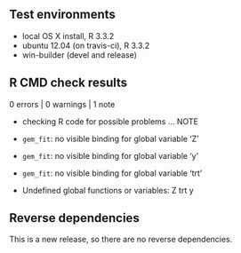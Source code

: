 Test environments
-----------------

-   local OS X install, R 3.3.2
-   ubuntu 12.04 (on travis-ci), R 3.3.2
-   win-builder (devel and release)

R CMD check results
-------------------

0 errors | 0 warnings | 1 note

-   checking R code for possible problems ... NOTE

-   `gem_fit`: no visible binding for global variable ‘Z’

-   `gem_fit`: no visible binding for global variable ‘y’

-   `gem_fit`: no visible binding for global variable ‘trt’

-   Undefined global functions or variables: Z trt y

Reverse dependencies
--------------------

This is a new release, so there are no reverse dependencies.
